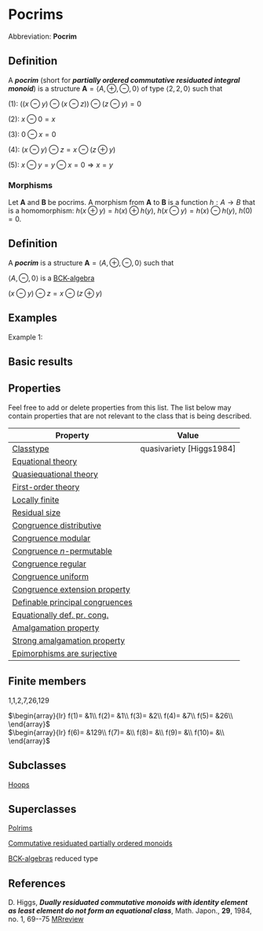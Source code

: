 # Pocrims

Abbreviation: **Pocrim**

## Definition
A ***pocrim*** (short for ***partially ordered commutative residuated integral monoid***) is a structure $\mathbf{A}=\langle A,\oplus,\ominus,0\rangle$ of type $\langle 2,2,0\rangle$ such that

(1):  $((x \ominus y) \ominus (x \ominus z)) \ominus (z \ominus y) = 0$

(2):  $x\ominus 0 = x$

(3):  $0\ominus x = 0$

(4):  $(x \ominus y) \ominus z = x \ominus (z \oplus y)$

(5):  $x\ominus y = y \ominus x = 0 \Longrightarrow x=y$

### Morphisms
Let $\mathbf{A}$ and $\mathbf{B}$ be pocrims. A morphism from $\mathbf{A}$ to $\mathbf{B}$ is a function $h:A\rightarrow B$ that is a homomorphism: 
$h(x \oplus y)=h(x) \oplus h(y)$,
$h(x \ominus y)=h(x) \ominus h(y)$,
$h(0)=0$.

## Definition
A ***pocrim*** is a structure $\mathbf{A}=\langle A,\oplus,\ominus,0\rangle$ such that

$\langle A,\ominus,0\rangle$ is a [BCK-algebra](bck-algebras.md)

$(x \ominus y) \ominus z = x \ominus (z \oplus y)$

## Examples
Example 1: 

## Basic results


## Properties
Feel free to add or delete properties from this list. The list below may contain properties that are not relevant to the class that is being described.



|Property|Value|
|---|---|
|[Classtype](classtype.md)                        |quasivariety [Higgs1984]  |
|[Equational theory](equational_theory.md)                | |
|[Quasiequational theory](quasiequational_theory.md)           | |
|[First-order theory](first-order_theory.md)               | |
|[Locally finite](locally_finite.md)                   | |
|[Residual size](residual_size.md)                    | |
|[Congruence distributive](congruence_distributive.md)          | |
|[Congruence modular](congruence_modular.md)               | |
|[Congruence $n$-permutable](congruence_$n$-permutable.md)        | |
|[Congruence regular](congruence_regular.md)               | |
|[Congruence uniform](congruence_uniform.md)               | |
|[Congruence extension property](congruence_extension_property.md)    | |
|[Definable principal congruences](definable_principal_congruences.md)  | |
|[Equationally def. pr. cong.](equationally_def._pr._cong..md)      | |
|[Amalgamation property](amalgamation_property.md)            | |
|[Strong amalgamation property](strong_amalgamation_property.md)     | |
|[Epimorphisms are surjective](epimorphisms_are_surjective.md)      | |

## Finite members
1,1,2,7,26,129

$\begin{array}{lr}
  f(1)= &1\\
  f(2)= &1\\
  f(3)= &2\\
  f(4)= &7\\
  f(5)= &26\\
\end{array}$     
$\begin{array}{lr}
  f(6)= &129\\
  f(7)= &\\
  f(8)= &\\
  f(9)= &\\
  f(10)= &\\
\end{array}$


## Subclasses
[Hoops](hoops.md)


## Superclasses
[Polrims](polrims.md)

[Commutative residuated partially ordered monoids](commutative_residuated_partially_ordered_monoids.md)

[BCK-algebras](bck-algebras.md) reduced type


## References


D. Higgs, ***Dually residuated commutative monoids with identity element as least element do not form an equational class***, Math. Japon., 
**29**, 1984, no. 1, 69--75 [MRreview](mrreviews.md) 



